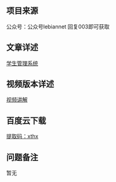 ## 项目来源
公众号：公众号lebiannet 回复003即可获取
## 文章详述
[学生管理系统](https://mp.weixin.qq.com/s/ho65SVFMRP88U1LKHxi4pQ)
## 视频版本详述
[视频讲解](https://www.bilibili.com/video/BV1fJ411p7Lg)
## 百度云下载
[提取码：xthx](https://pan.baidu.com/s/1qBSM9FA3XAGOct_4l1_lrg)
## 问题备注
暂无